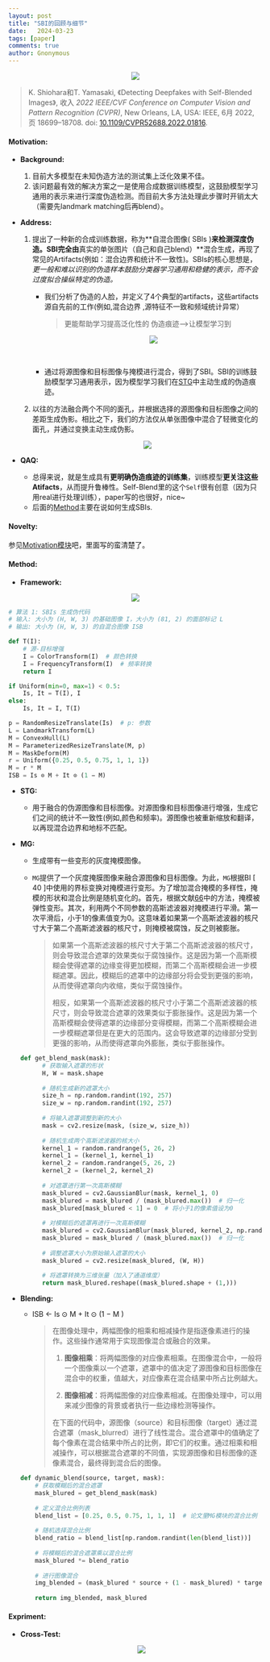 ```yaml
---
layout: post
title: "SBI的回顾与细节"
date:   2024-03-23
tags: [paper]
comments: true
author: Gnonymous
---
```


<center><img  src="/images/SBI.png"></center>


>K. Shiohara和T. Yamasaki, 《Detecting Deepfakes with Self-Blended Images》, 收入 *2022 IEEE/CVF Conference on Computer Vision and Pattern Recognition (CVPR)*, New Orleans, LA, USA: IEEE, 6月 2022, 页 18699–18708. doi: [10.1109/CVPR52688.2022.01816](https://doi.org/10.1109/CVPR52688.2022.01816).

#### <span id="Motivation">Motivation:</span>

* **Background:**
  
  1. 目前大多模型在未知伪造方法的测试集上泛化效果不佳。
  2. 该问题最有效的解决方案之一是使用合成数据训练模型，这鼓励模型学习通用的表示来进行深度伪造检测。而目前大多方法处理此步骤时开销太大（需要先landmark matching后再blend）。
  
* **Address:**

  1. 提出了一种新的合成训练数据，称为**自混合图像( SBIs )**来检测深度伪造。SBI完全由**真实的单张图片（自己和自己blend）**混合生成，再现了常见的Artifacts(例如：混合边界和统计不一致性)。SBIs的核心思想是，*更一般和难以识别的伪造样本鼓励分类器学习通用和稳健的表示，而不会过度拟合操纵特定的伪造。*

     * 我们分析了伪造的人脸，并定义了4个典型的artifacts，这些artifacts源自先前的工作(例如,混合边界 ,源特征不一致和频域统计异常）

       > 更能帮助学习提高泛化性的 伪造痕迹——>让模型学习到

       <center><img src="/images/SBI_artifacts.png">

       ​		

     * 通过将源图像和目标图像与掩模进行混合，得到了SBI。SBI的训练鼓励模型学习通用表示，因为模型学习我们在[STG](#STG)中主动生成的伪造痕迹。

  2. 以往的方法融合两个不同的面孔，并根据选择的源图像和目标图像之间的差距生成伪影。相比之下，我们的方法仅从单张图像中混合了轻微变化的面孔，并通过变换主动生成伪影。

     <center><img src="/images/SBI_efficient.png">

* **QAQ:**
  * 总得来说，就是生成具有**更明确伪造痕迹的训练集**，训练模型**更关注这些Atifacts**，从而提升鲁棒性。Self-Blend里的这个`Self`很有创意（因为只用real进行处理训练），paper写的也很好，nice~
  * 后面的[Method](#Method)主要在说如何生成SBIs.

#### Novelty:

参见[Motivation模块](#Motivation)吧，里面写的蛮清楚了。

#### <span id="Method">Method:</span>

* **Framework:**

<center><img src="/images/SBI_framwork.png"></center>


~~~python
# 算法 1: SBIs 生成伪代码
# 输入: 大小为 (H, W, 3) 的基础图像 I，大小为 (81, 2) 的面部标记 L
# 输出: 大小为 (H, W, 3) 的自混合图像 ISB

def T(I):
    # 源-目标增强
    I = ColorTransform(I)  # 颜色转换
    I = FrequencyTransform(I)  # 频率转换
    return I

if Uniform(min=0, max=1) < 0.5:
    Is, It = T(I), I
else:
    Is, It = I, T(I)

p = RandomResizeTranslate(Is)  # p: 参数
L = LandmarkTransform(L)
M = ConvexHull(L)
M = ParameterizedResizeTranslate(M, p)
M = MaskDeform(M)
r = Uniform({0.25, 0.5, 0.75, 1, 1, 1})
M = r * M
ISB = Is ⊙ M + It ⊙ (1 − M)
~~~

* **<span id ="STG">STG:</span>**

  * 用于融合的伪源图像和目标图像。对源图像和目标图像进行增强，生成它们之间的统计不一致性(例如,颜色和频率)。源图像也被重新缩放和翻译，以再现混合边界和地标不匹配。

* **MG:**

  * 生成带有一些变形的灰度掩模图像。

  * `MG`提供了一个灰度掩膜图像来融合源图像和目标图像。为此，`MG`根据BI [ 40 ]中使用的界标变换对掩模进行变形。为了增加混合掩模的多样性，掩模的形状和混合比例是随机变化的。首先，根据文献[66][1]中的方法，掩模被弹性变形。其次，利用两个不同参数的高斯滤波器对掩模进行平滑。第一次平滑后，小于1的像素值变为0。这意味着如果第一个高斯滤波器的核尺寸大于第二个高斯滤波器的核尺寸，则掩模被腐蚀，反之则被膨胀。

    >如果第一个高斯滤波器的核尺寸大于第二个高斯滤波器的核尺寸，则会导致混合遮罩的效果类似于腐蚀操作。这是因为第一个高斯模糊会使得遮罩的边缘变得更加模糊，而第二个高斯模糊会进一步模糊遮罩。因此，模糊后的遮罩中的边缘部分将会受到更强的影响，从而使得遮罩向内收缩，类似于腐蚀操作。
    >
    >相反，如果第一个高斯滤波器的核尺寸小于第二个高斯滤波器的核尺寸，则会导致混合遮罩的效果类似于膨胀操作。这是因为第一个高斯模糊会使得遮罩的边缘部分变得模糊，而第二个高斯模糊会进一步模糊遮罩但是在更大的范围内。这会导致遮罩的边缘部分受到更强的影响，从而使得遮罩向外膨胀，类似于膨胀操作。

  ~~~python
  def get_blend_mask(mask):
        # 获取输入遮罩的形状
        H, W = mask.shape
        
        # 随机生成新的遮罩大小
        size_h = np.random.randint(192, 257)
        size_w = np.random.randint(192, 257)
        
        # 将输入遮罩调整到新的大小
        mask = cv2.resize(mask, (size_w, size_h))
        
        # 随机生成两个高斯滤波器的核大小
        kernel_1 = random.randrange(5, 26, 2)
        kernel_1 = (kernel_1, kernel_1)
        kernel_2 = random.randrange(5, 26, 2)
        kernel_2 = (kernel_2, kernel_2)
        
        # 对遮罩进行第一次高斯模糊
        mask_blured = cv2.GaussianBlur(mask, kernel_1, 0)
        mask_blured = mask_blured / (mask_blured.max())  # 归一化
        mask_blured[mask_blured < 1] = 0  # 将小于1的像素值设为0
        
        # 对模糊后的遮罩再进行一次高斯模糊
        mask_blured = cv2.GaussianBlur(mask_blured, kernel_2, np.random.randint(5, 46))
        mask_blured = mask_blured / (mask_blured.max())  # 归一化
        
        # 调整遮罩大小为原始输入遮罩的大小
        mask_blured = cv2.resize(mask_blured, (W, H))
        
        # 将遮罩转换为三维张量（加入了通道维度）
        return mask_blured.reshape((mask_blured.shape + (1,)))
  ~~~

* **Blending:**

  * ISB ← Is ⊙ M + It ⊙ (1 − M )

    >在图像处理中，两幅图像的相乘和相减操作是指逐像素进行的操作。这些操作通常用于实现图像混合或融合的效果。
    >
    >1. **图像相乘**：将两幅图像的对应像素相乘。在图像混合中，一般将一个图像乘以一个遮罩，遮罩中的值决定了源图像和目标图像在混合中的权重，值越大，对应像素在混合结果中所占比例越大。
    >
    >2. **图像相减**：将两幅图像的对应像素相减。在图像处理中，可以用来减少图像的背景或者执行一些边缘检测等操作。
    >
    >在下面的代码中，源图像（source）和目标图像（target）通过混合遮罩（mask_blurred）进行了线性混合。混合遮罩中的值确定了每个像素在混合结果中所占的比例，即它们的权重。通过相乘和相减操作，可以根据混合遮罩的不同值，实现源图像和目标图像的逐像素混合，最终得到混合后的图像。

  ~~~python
  def dynamic_blend(source, target, mask):
      # 获取模糊后的混合遮罩
      mask_blured = get_blend_mask(mask)
      
      # 定义混合比例列表
      blend_list = [0.25, 0.5, 0.75, 1, 1, 1]  # 论文里MG模块的混合比例
      
      # 随机选择混合比例
      blend_ratio = blend_list[np.random.randint(len(blend_list))]
      
      # 将模糊后的混合遮罩乘以混合比例
      mask_blured *= blend_ratio
      
      # 进行图像混合
      img_blended = (mask_blured * source + (1 - mask_blured) * target)  # 论文中SBI混合的最终函数
      
      return img_blended, mask_blured
  ~~~

#### Expriment:

* **Cross-Test:**

  <center><img src="/master/images/SBI_test.png">

[1]: https://openaccess.thecvf.com/content/ICCV2021/html/Zhao_Learning_Self-Consistency_for_Deepfake_Detection_ICCV_2021_paper.html "Zhao, Xiang Xu, Mingze Xu, Hui Ding, Yuanjun Xiong, and Wei Xia. Learning self-consistency for deepfake detection. In ICCV, pages 15023–15033, 2021. 1, 2, 3, 4, 5, 6"
